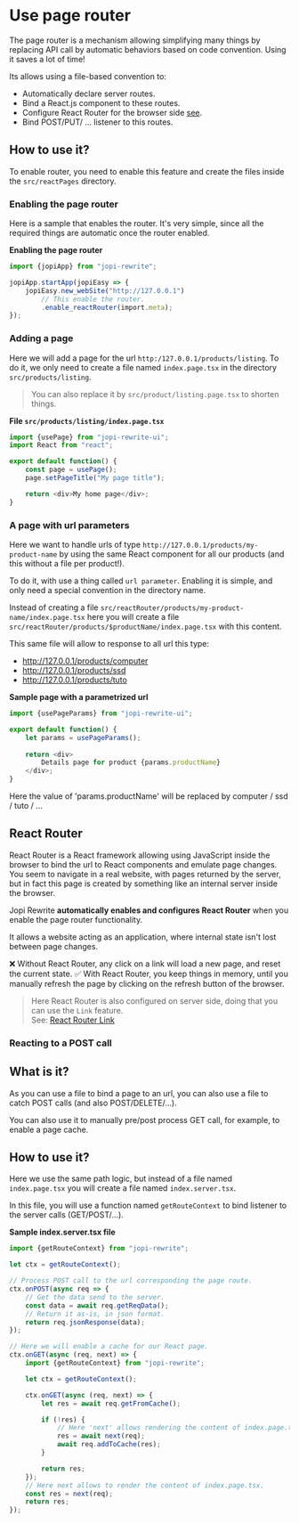 # Use page router

The page router is a mechanism allowing simplifying many things by replacing API call by automatic behaviors based on code convention.
Using it saves a lot of time!

Its allows using a file-based convention to:
* Automatically declare server routes.
* Bind a React.js component to these routes.
* Configure React Router for the browser side [see](https://reactrouter.com/).
* Bind POST/PUT/ ... listener to this routes.  

## How to use it?

To enable router, you need to enable this feature and create the files inside the `src/reactPages` directory.

### Enabling the page router

Here is a sample that enables the router. It's very simple, since all the required things are automatic once the router enabled.

**Enabling the page router**
```typescript jsx
import {jopiApp} from "jopi-rewrite";

jopiApp.startApp(jopiEasy => {
    jopiEasy.new_webSite("http://127.0.0.1")
        // This enable the router.
        .enable_reactRouter(import.meta);
});
```

### Adding a page

Here we will add a page for the url `http:/127.0.0.1/products/listing`.
To do it, we only need to create a file named `index.page.tsx` in the directory `src/products/listing`.

> You can also replace it by `src/product/listing.page.tsx` to shorten things.

**File `src/products/listing/index.page.tsx`**

```typescript jsx
import {usePage} from "jopi-rewrite-ui";
import React from "react";

export default function() {
    const page = usePage();
    page.setPageTitle("My page title");

    return <div>My home page</div>;
}
```

### A page with url parameters

Here we want to handle urls of type `http://127.0.0.1/products/my-product-name` by using the same React
component for all our products (and this without a file per product!).

To do it, with use a thing called `url parameter`. Enabling it is simple, and only need a special convention in the directory name.

Instead of creating a file `src/reactRouter/products/my-product-name/index.page.tsx` here you
will create a file `src/reactRouter/products/$productName/index.page.tsx` with this content.

This same file will allow to response to all url this type:
* http://127.0.0.1/products/computer
* http://127.0.0.1/products/ssd
* http://127.0.0.1/products/tuto

**Sample page with a parametrized url**
```typescript jsx
import {usePageParams} from "jopi-rewrite-ui";

export default function() {
    let params = usePageParams();
    
    return <div>
        Details page for product {params.productName}
    </div>;
}
```

Here the value of 'params.productName' will be replaced by computer / ssd / tuto / ...

## React Router

React Router is a React framework allowing using JavaScript inside the browser to bind the url to React components
and emulate page changes. You seem to navigate in a real website, with pages returned by the server, but in fact
this page is created by something like an internal server inside the browser.

Jopi Rewrite **automatically enables and configures React Router** when you enable the page router functionality.

It allows a website acting as an application, where internal state isn't lost between page changes.

❌ Without React Router, any click on a link will load a new page, and reset the current state.
✅ With React Router, you keep things in memory, until you manually refresh the page by clicking on the refresh button of the browser.

> Here React Router is also configured on server side, doing that you can use the `Link` feature.  
> See: [React Router Link](https://api.reactrouter.com/v7/functions/react_router.Link.html)
>
### Reacting to a POST call

## What is it?

As you can use a file to bind a page to an url, you can also use a file to catch POST calls (and also POST/DELETE/...).

You can also use it to manually pre/post process GET call, for example, to enable a page cache.

## How to use it?

Here we use the same path logic, but instead of a file named `index.page.tsx` you will create a file named `index.server.tsx`.

In this file, you will use a function named `getRouteContext` to bind listener to the server calls (GET/POST/...). 

**Sample index.server.tsx file**
```typescript
import {getRouteContext} from "jopi-rewrite";

let ctx = getRouteContext();

// Process POST call to the url corresponding the page route. 
ctx.onPOST(async req => {
    // Get the data send to the server.
    const data = await req.getReqData();
    // Return it as-is, in json format.
    return req.jsonResponse(data);
});

// Here we will enable a cache for our React page.
ctx.onGET(async (req, next) => {
    import {getRouteContext} from "jopi-rewrite";

    let ctx = getRouteContext();

    ctx.onGET(async (req, next) => {
        let res = await req.getFromCache();

        if (!res) {
            // Here 'next' allows rendering the content of index.page.tsx.
            res = await next(req);
            await req.addToCache(res);
        }

        return res;
    });
    // Here next allows to render the content of index.page.tsx.
    const res = next(req);
    return res;
});
```